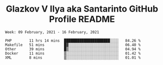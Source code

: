 <h1 align="center">Glazkov V Ilya aka Santarinto GitHub Profile README</h1>

<!--START_SECTION:waka-->
```text
Week: 09 February, 2021 - 16 February, 2021

PHP        11 hrs 14 mins  █████████████████████░░░░   84.26 % 
Makefile   51 mins         █▓░░░░░░░░░░░░░░░░░░░░░░░   06.40 % 
Other      39 mins         █▒░░░░░░░░░░░░░░░░░░░░░░░   04.94 % 
Docker     11 mins         ▒░░░░░░░░░░░░░░░░░░░░░░░░   01.42 % 
XML        8 mins          ▒░░░░░░░░░░░░░░░░░░░░░░░░   01.01 % 
```
<!--END_SECTION:waka-->